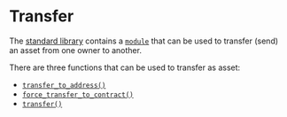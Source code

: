 # Transfer

The [standard library](https://github.com/FuelLabs/sway/tree/master/sway-lib-std) contains a [`module`](https://github.com/FuelLabs/sway/blob/master/sway-lib-std/src/token.sw) that can be used to transfer (send) an asset from one owner to another.

There are three functions that can be used to transfer as asset:

<!-- no toc -->
- [`transfer_to_address()`](./address.md)
- [`force_transfer_to_contract()`](./contract.md)
- [`transfer()`](./address-or-contract.md)
